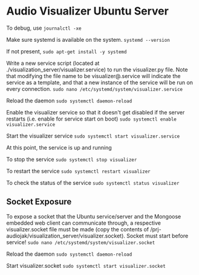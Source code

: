 # Audio Visualizer Ubuntu Server

To debug, use `journalctl -xe`

Make sure systemd is available on the system.
`systemd --version`

If not present, 
`sudo apt-get install -y systemd`

Write a new service script (located at ./visualization_server/visualizer.service) to run the visualizer.py file. Note that modifying the file name to be visualizer@.service will indicate the service as a template, and that a new instance of the service will be run on every connection.
`sudo nano /etc/systemd/system/visualizer.service`

Reload the daemon
`sudo systemctl daemon-reload`

Enable the visualizer service so that it doesn't get disabled if the server restarts (i.e. enable for service start on boot)
`sudo systemctl enable visualizer.service`

Start the visualizer service
`sudo systemctl start visualizer.service`

At this point, the service is up and running

To stop the service
`sudo systemctl stop visualizer`

To restart the service
`sudo systemctl restart visualizer`

To check the status of the service
`sudo systemctl status visualizer`

## Socket Exposure

To expose a socket that the Ubuntu service/server and the Mongoose embedded web client can communicate through, a respective visualizer.socket file must be made (copy the contents of /prj-audiojak/visualization_server/visualizer.socket). Socket must start before service!
`sudo nano /etc/systemd/system/visualizer.socket`

Reload the daemon
`sudo systemctl daemon-reload`

Start visualizer.socket
`sudo systemctl start visualizer.socket`
